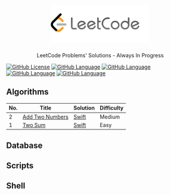 <h1 align="center">
  <a href="https://leetcode.com">
    <img src="https://github.com/KevinAo22/leetcode/raw/master/assets/leetcode-logo.png" alt="LeetCode logo" height="100">
  </a>
</h1>

<p align="center">LeetCode Problems' Solutions - Always In Progress</p>

[![GitHub License](https://img.shields.io/badge/license-MIT-brightgreen.svg)](https://github.com/KevinAo22/leetcode/blob/master/LICENSE)    [![GitHub Language](https://img.shields.io/badge/language-Swift-orange.svg)](https://swift.org)    [![GitHub Language](https://img.shields.io/badge/language-C%23-blueviolet.svg)](https://docs.microsoft.com/en-us/dotnet/csharp/)    [![GitHub Language](https://img.shields.io/badge/language-TypeScript-blue)](https://www.typescriptlang.org)    [![GitHub Language](https://img.shields.io/badge/language-Java-red.svg)](https://www.oracle.com/technetwork/java/javase/overview/index.html)

## Algorithms

| No. | Title | Solution | Difficulty |
| ----- | -------- | ---------- | --------- |
| 2 | [Add Two Numbers](https://leetcode.com/problems/add-two-numbers/) | [Swift](./algorithms/No.2-AddTwoNumbers/AddTwoNumbers.swift) | Medium |
| 1 | [Two Sum](https://leetcode.com/problems/two-sum/) | [Swift](./algorithms/No.1-TwoSum/TwoSum.swift) | Easy |

## Database

## Scripts

## Shell
